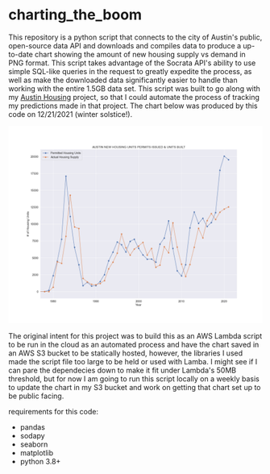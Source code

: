 # charting_the_boom

This repository is a python script that connects to the city of Austin's public, open-source data API and downloads and compiles data to produce a up-to-date chart showing the amount of new housing supply vs demand in PNG format. This script takes advantage of the Socrata API's ability to use simple SQL-like queries in the request to greatly expedite the process, as well as make the downloaded data significantly easier to handle than working with the entire 1.5GB data set. This script was built to go along with my [Austin Housing](https://nathaniel-j.github.io/Austin-Building-Boom/) project, so that I could automate the process of tracking my predictions made in that project. The chart below was produced by this code on 12/21/2021 (winter solstice!).


![chart](chart.png)

The original intent for this project was to build this as an AWS Lambda script to be run in the cloud as an automated process and have the chart saved in an AWS S3 bucket to be statically hosted, however, the libraries I used made the script file too large to be held or used with Lamba. I might see if I can pare the dependecies down to make it fit under Lambda's 50MB threshold, but for now I am going to run this script locally on a weekly basis to update the chart in my S3 bucket and work on getting that chart set up to be public facing. 

requirements for this code:
- pandas
- sodapy
- seaborn
- matplotlib
- python 3.8+ 
